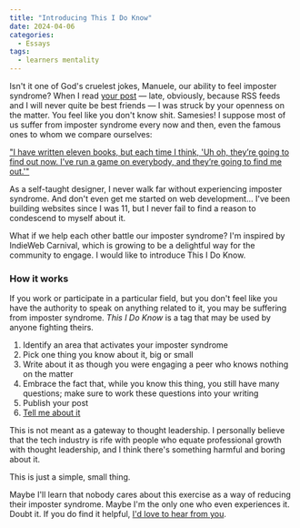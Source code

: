 ```yaml
---
title: "Introducing This I Do Know"
date: 2024-04-06
categories:
  - Essays
tags:
  - learners mentality
---
```


Isn't it one of God's cruelest jokes, Manuele, our ability to feel imposter syndrome? When I read [your post](https://manuelmoreale.com/why-i-don-t-write-dev-posts) — late, obviously, because RSS feeds and I will never quite be best friends — I was struck by your openness on the matter. You feel like you don't know shit. Samesies! I suppose most of us suffer from imposter syndrome every now and then, even the famous ones to whom we compare ourselves:

["I have written eleven books, but each time I think, 'Uh oh, they’re going to find out now. I’ve run a game on everybody, and they’re going to find me out.'"](https://www.goodreads.com/quotes/220406-each-time-i-write-a-book-every-time-i-face)

As a self-taught designer, I never walk far without experiencing imposter syndrome. And don't even get me started on web development... I've been building websites since I was 11, but I never fail to find a reason to condescend to myself about it.

What if we help each other battle our imposter syndrome? I'm inspired by IndieWeb Carnival, which is growing to be a delightful way for the community to engage. I would like to introduce This I Do Know.

### How it works

If you work or participate in a particular field, but you don't feel like you have the authority to speak on anything related to it, you may be suffering from imposter syndrome. _This I Do Know_ is a tag that may be used by anyone fighting theirs.

1.  Identify an area that activates your imposter syndrome
2.  Pick one thing you know about it, big or small
3.  Write about it as though you were engaging a peer who knows nothing on the matter
4.  Embrace the fact that, while you know this thing, you still have many questions; make sure to work these questions into your writing
5.  Publish your post
6.  [Tell me about it](/hello)

This is not meant as a gateway to thought leadership. I personally believe that the tech industry is rife with people who equate professional growth with thought leadership, and I think there's something harmful and boring about it.

This is just a simple, small thing.

Maybe I'll learn that nobody cares about this exercise as a way of reducing their imposter syndrome. Maybe I'm the only one who even experiences it. Doubt it. If you do find it helpful, [I'd love to hear from you](/hello).
